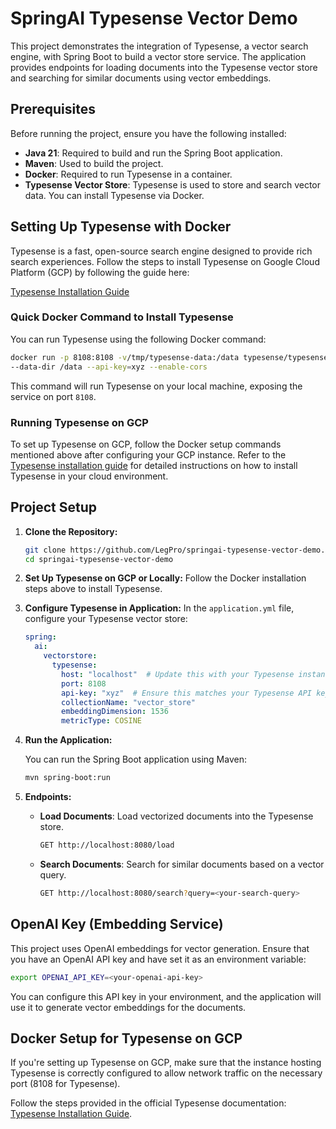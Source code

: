 # SpringAI Typesense Vector Demo

This project demonstrates the integration of Typesense, a vector search engine, with Spring Boot to build a vector store service. The application provides endpoints for loading documents into the Typesense vector store and searching for similar documents using vector embeddings.

## Prerequisites

Before running the project, ensure you have the following installed:

- **Java 21**: Required to build and run the Spring Boot application.
- **Maven**: Used to build the project.
- **Docker**: Required to run Typesense in a container.
- **Typesense Vector Store**: Typesense is used to store and search vector data. You can install Typesense via Docker.

## Setting Up Typesense with Docker

Typesense is a fast, open-source search engine designed to provide rich search experiences. Follow the steps to install Typesense on Google Cloud Platform (GCP) by following the guide here:

[Typesense Installation Guide](https://typesense.org/docs/guide/install-typesense.html#option-2-local-machine-self-hosting)

### Quick Docker Command to Install Typesense

You can run Typesense using the following Docker command:

```bash
docker run -p 8108:8108 -v/tmp/typesense-data:/data typesense/typesense:latest \
--data-dir /data --api-key=xyz --enable-cors
```

This command will run Typesense on your local machine, exposing the service on port `8108`.

### Running Typesense on GCP

To set up Typesense on GCP, follow the Docker setup commands mentioned above after configuring your GCP instance. Refer to the [Typesense installation guide](https://typesense.org/docs/guide/install-typesense.html#option-2-local-machine-self-hosting) for detailed instructions on how to install Typesense in your cloud environment.

## Project Setup

1. **Clone the Repository:**
   ```bash
   git clone https://github.com/LegPro/springai-typesense-vector-demo.git
   cd springai-typesense-vector-demo
   ```

2. **Set Up Typesense on GCP or Locally:**
   Follow the Docker installation steps above to install Typesense.

3. **Configure Typesense in Application:**
   In the `application.yml` file, configure your Typesense vector store:

   ```yaml
   spring:
     ai:
       vectorstore:
         typesense:
           host: "localhost"  # Update this with your Typesense instance IP if hosted remotely
           port: 8108
           api-key: "xyz"  # Ensure this matches your Typesense API key
           collectionName: "vector_store"
           embeddingDimension: 1536
           metricType: COSINE
   ```

4. **Run the Application:**

   You can run the Spring Boot application using Maven:

   ```bash
   mvn spring-boot:run
   ```

5. **Endpoints:**

    - **Load Documents**: Load vectorized documents into the Typesense store.
      ```bash
      GET http://localhost:8080/load
      ```

    - **Search Documents**: Search for similar documents based on a vector query.
      ```bash
      GET http://localhost:8080/search?query=<your-search-query>
      ```

## OpenAI Key (Embedding Service)

This project uses OpenAI embeddings for vector generation. Ensure that you have an OpenAI API key and have set it as an environment variable:

```bash
export OPENAI_API_KEY=<your-openai-api-key>
```

You can configure this API key in your environment, and the application will use it to generate vector embeddings for the documents.

## Docker Setup for Typesense on GCP

If you're setting up Typesense on GCP, make sure that the instance hosting Typesense is correctly configured to allow network traffic on the necessary port (8108 for Typesense).

Follow the steps provided in the official Typesense documentation: [Typesense Installation Guide](https://typesense.org/docs/guide/install-typesense.html#option-2-local-machine-self-hosting).
